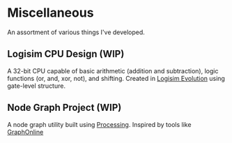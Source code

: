 # Miscellaneous
An assortment of various things I've developed.


## Logisim CPU Design (WIP)
A 32-bit CPU capable of basic arithmetic (addition and subtraction), logic functions (or, and, xor, not), and shifting. Created in [Logisim Evolution](https://github.com/logisim-evolution/logisim-evolution) using gate-level structure. 

## Node Graph Project (WIP)
A node graph utility built using [Processing](https://processing.org/). Inspired by tools like [GraphOnline](https://graphonline.ru/en/)
